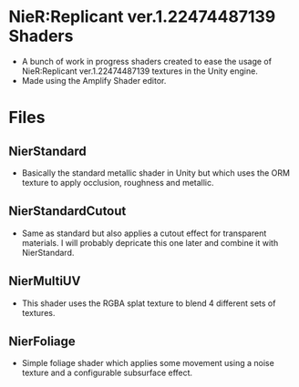 # NieR:Replicant ver.1.22474487139 Shaders
* A bunch of work in progress shaders created to ease the usage of NieR:Replicant ver.1.22474487139 textures in the Unity engine.
* Made using the Amplify Shader editor.
# Files
## NierStandard
* Basically the standard metallic shader in Unity but which uses the ORM texture to apply occlusion, roughness and metallic.
## NierStandardCutout
* Same as standard but also applies a cutout effect for transparent materials. I will probably depricate this one later and combine it with NierStandard.
## NierMultiUV
* This shader uses the RGBA splat texture to blend 4 different sets of textures.
## NierFoliage
* Simple foliage shader which applies some movement using a noise texture and a configurable subsurface effect.
